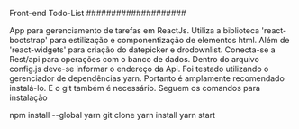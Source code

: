 Front-end Todo-List
####################

App para gerenciamento de tarefas em ReactJs.
Utiliza a biblioteca 'react-bootstrap' para estilização e componentização de elementos html.
Além de 'react-widgets' para criação do datepicker e drodownlist.
Conecta-se a Rest/api para operações com o banco de dados. Dentro do arquivo config.js deve-se
informar o endereço da Api.
Foi testado utilizando o gerenciador de dependências yarn. Portanto é amplamente recomendado 
instalá-lo. E o git também é necessário. Seguem os comandos para instalação

npm install --global yarn
git clone
yarn install
yarn start